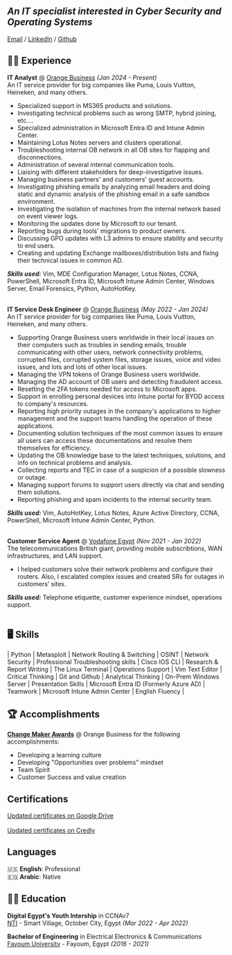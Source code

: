 ## _An IT specialist interested in **Cyber Security** and **Operating Systems**_

[Email](mailto:joseph.dawoud@outlook.com) / [LinkedIn](https://www.linkedin.com/in/jdawoud/) / [Github](https://github.com/Aiden971)

## 🧑‍💻 Experience

**IT Analyst** @ [Orange Business](https://www.orange-business.com/en) _(Jan 2024 - Present)_ <br>
An IT service provider for big companies like Puma, Louis Vuitton, Heineken, and many others.
- Specialized support in MS365 products and solutions.
- Investigating technical problems such as wrong SMTP, hybrid joining, etc....
- Specialized administration in Microsoft Entra ID and Intune Admin Center.
- Maintaining Lotus Notes servers and clusters operational.
- Troubleshooting internal OB network in all OB sites for flapping and disconnections.
- Administration of several internal communication tools.
- Liaising with different stakeholders for deep-investigative issues.
- Managing business partners' and customers' guest accounts.
- Investigating phishing emails by analyzing email headers and doing static and dynamic analysis of the phishing email in a safe sandbox environment.
- Investigating the isolation of machines from the internal network based on event viewer logs.
- Monitoring the updates done by Microsoft to our tenant.
- Reporting bugs during tools' migrations to product owners.
- Discussing GPO updates with L3 admins to ensure stability and security to end users.
- Creating and updating Exchange mailboxes/distribution lists and fixing their technical issues in common AD.

**_Skills used:_** Vim, MDE Configuration Manager, Lotus Notes, CCNA, PowerShell, Microsoft Entra ID, Microsoft Intune Admin Center, Windows Server, Email Forensics, Python, AutoHotKey.
<br><br>

**IT Service Desk Engineer** @ [Orange Business](https://www.orange-business.com/en) _(May 2022 - Jan 2024)_ <br>
An IT service provider for big companies like Puma, Louis Vuitton, Heineken, and many others.
  - Supporting Orange Business users worldwide in their local issues on their computers such as troubles in sending emails, trouble communicating with other users, network connectivity problems, corrupted files, corrupted system files, storage issues, voice and video issues, and lots and lots of other local issues.
  - Managing the VPN tokens of Orange Business users worldwide.
  - Managing the AD account of OB users and detecting fraudulent access.
  - Resetting the 2FA tokens needed for access to Microsoft apps.
  - Support in enrolling personal devices into Intune portal for BYOD access to company's resources.
  - Reporting high priority outages in the company's applications to higher management and the support teams handling the operation of these applications.
  - Documenting solution techniques of the most common issues to ensure all users can access these documentations and resolve them themselves for efficiency.
  - Updating the OB knowledge base to the latest techniques, solutions, and info on technical problems and analysis.
  - Collecting reports and TEC in case of a suspicion of a possible slowness or outage.
  - Managing support forums to support users directly via chat and sending them solutions.
  - Reporting phishing and spam incidents to the internal security team.

**_Skills used:_** Vim, AutoHotKey, Lotus Notes, Azure Active Directory, CCNA, PowerShell, Microsoft Intune Admin Center, Python.
  <br><br>

  **Customer Service Agent** @ [Vodafone Egypt](https://web.vodafone.com.eg/en/home) _(Nov 2021 - Jan 2022)_ <br>
The telecommunications British giant, providing mobile subscribtions, WAN infrastructures, and LAN support.
  - I helped customers solve their network problems and configure their routers. Also, I escalated complex issues and created SRs for outages in customers’ sites.

**_Skills used:_** Telephone etiquette, customer experience mindset, operations support.
<br><br>

## 🖥️ Skills
|  Python  |  Metasploit  |  Network Routing & Switching  |  OSINT  |  Network Security  |  Professional Troubleshooting skills  |  Cisco IOS CLI  |  Research & Report Writing  |  The Linux Terminal  |  Operations Support  |  Vim Text Editor  |  Critical Thinking  |  Git and Github  |  Analytical Thinking  |  On-Prem Windows Server  |  Presentation Skills  |  Microsoft Entra ID (Formerly Azure AD)  |  Teamwork  |  Microsoft Intune Admin Center  |  English Fluency  |

## 🏆 Accomplishments

[**Change Maker Awards**](https://drive.google.com/drive/folders/1RvUkSl2XT9_57GxvXtkW9c10W_OdBSeW?usp=drive_link) @ Orange Business for the following accomplishments:
- Developing a learning culture
- Developing "Opportunities over problems" mindset
- Team Spirit
- Customer Success and value creation

## Certifications

[Updated certificates on Google Drive](https://drive.google.com/drive/folders/1v5eGByiB6IElZ1w-5cyqjSSZkOP4L0NI?usp=sharing)<br><br>
[Updated certificates on Credly](https://www.credly.com/users/joseph-dawoud.14d0271b)


## Languages

🇺🇸 **English**: Professional <br>
🇪🇬 **Arabic**: Native

## 👨‍🎓 Education

**Digital Egypt's Youth Intership** in CCNAv7<br>
[NTI](https://www.nti.sci.eg/) - Smart Village, October City, Egypt _(Mar 2022 - Apr 2022)_

**Bachelor of Engineering** in Electrical Electronics & Communications<br>
[Fayoum University](https://www.fayoum.edu.eg/) - Fayoum, Egypt _(2016 - 2021)_
